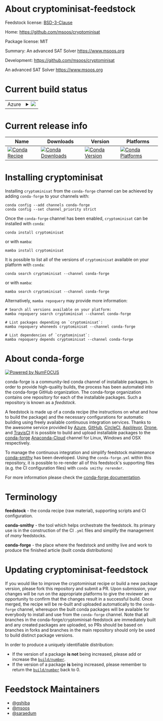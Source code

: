 About cryptominisat-feedstock
=============================

Feedstock license: [BSD-3-Clause](https://github.com/conda-forge/cryptominisat-feedstock/blob/main/LICENSE.txt)

Home: https://github.com/msoos/cryptominisat

Package license: MIT

Summary: An advanced SAT Solver https://www.msoos.org

Development: https://github.com/msoos/cryptominisat

An advanced SAT Solver https://www.msoos.org

Current build status
====================


<table>
    
  <tr>
    <td>Azure</td>
    <td>
      <details>
        <summary>
          <a href="https://dev.azure.com/conda-forge/feedstock-builds/_build/latest?definitionId=4699&branchName=main">
            <img src="https://dev.azure.com/conda-forge/feedstock-builds/_apis/build/status/cryptominisat-feedstock?branchName=main">
          </a>
        </summary>
        <table>
          <thead><tr><th>Variant</th><th>Status</th></tr></thead>
          <tbody><tr>
              <td>linux_64_python3.10.____cpython</td>
              <td>
                <a href="https://dev.azure.com/conda-forge/feedstock-builds/_build/latest?definitionId=4699&branchName=main">
                  <img src="https://dev.azure.com/conda-forge/feedstock-builds/_apis/build/status/cryptominisat-feedstock?branchName=main&jobName=linux&configuration=linux%20linux_64_python3.10.____cpython" alt="variant">
                </a>
              </td>
            </tr><tr>
              <td>linux_64_python3.11.____cpython</td>
              <td>
                <a href="https://dev.azure.com/conda-forge/feedstock-builds/_build/latest?definitionId=4699&branchName=main">
                  <img src="https://dev.azure.com/conda-forge/feedstock-builds/_apis/build/status/cryptominisat-feedstock?branchName=main&jobName=linux&configuration=linux%20linux_64_python3.11.____cpython" alt="variant">
                </a>
              </td>
            </tr><tr>
              <td>linux_64_python3.8.____cpython</td>
              <td>
                <a href="https://dev.azure.com/conda-forge/feedstock-builds/_build/latest?definitionId=4699&branchName=main">
                  <img src="https://dev.azure.com/conda-forge/feedstock-builds/_apis/build/status/cryptominisat-feedstock?branchName=main&jobName=linux&configuration=linux%20linux_64_python3.8.____cpython" alt="variant">
                </a>
              </td>
            </tr><tr>
              <td>linux_64_python3.9.____73_pypy</td>
              <td>
                <a href="https://dev.azure.com/conda-forge/feedstock-builds/_build/latest?definitionId=4699&branchName=main">
                  <img src="https://dev.azure.com/conda-forge/feedstock-builds/_apis/build/status/cryptominisat-feedstock?branchName=main&jobName=linux&configuration=linux%20linux_64_python3.9.____73_pypy" alt="variant">
                </a>
              </td>
            </tr><tr>
              <td>linux_64_python3.9.____cpython</td>
              <td>
                <a href="https://dev.azure.com/conda-forge/feedstock-builds/_build/latest?definitionId=4699&branchName=main">
                  <img src="https://dev.azure.com/conda-forge/feedstock-builds/_apis/build/status/cryptominisat-feedstock?branchName=main&jobName=linux&configuration=linux%20linux_64_python3.9.____cpython" alt="variant">
                </a>
              </td>
            </tr><tr>
              <td>osx_64_python3.10.____cpython</td>
              <td>
                <a href="https://dev.azure.com/conda-forge/feedstock-builds/_build/latest?definitionId=4699&branchName=main">
                  <img src="https://dev.azure.com/conda-forge/feedstock-builds/_apis/build/status/cryptominisat-feedstock?branchName=main&jobName=osx&configuration=osx%20osx_64_python3.10.____cpython" alt="variant">
                </a>
              </td>
            </tr><tr>
              <td>osx_64_python3.11.____cpython</td>
              <td>
                <a href="https://dev.azure.com/conda-forge/feedstock-builds/_build/latest?definitionId=4699&branchName=main">
                  <img src="https://dev.azure.com/conda-forge/feedstock-builds/_apis/build/status/cryptominisat-feedstock?branchName=main&jobName=osx&configuration=osx%20osx_64_python3.11.____cpython" alt="variant">
                </a>
              </td>
            </tr><tr>
              <td>osx_64_python3.8.____cpython</td>
              <td>
                <a href="https://dev.azure.com/conda-forge/feedstock-builds/_build/latest?definitionId=4699&branchName=main">
                  <img src="https://dev.azure.com/conda-forge/feedstock-builds/_apis/build/status/cryptominisat-feedstock?branchName=main&jobName=osx&configuration=osx%20osx_64_python3.8.____cpython" alt="variant">
                </a>
              </td>
            </tr><tr>
              <td>osx_64_python3.9.____73_pypy</td>
              <td>
                <a href="https://dev.azure.com/conda-forge/feedstock-builds/_build/latest?definitionId=4699&branchName=main">
                  <img src="https://dev.azure.com/conda-forge/feedstock-builds/_apis/build/status/cryptominisat-feedstock?branchName=main&jobName=osx&configuration=osx%20osx_64_python3.9.____73_pypy" alt="variant">
                </a>
              </td>
            </tr><tr>
              <td>osx_64_python3.9.____cpython</td>
              <td>
                <a href="https://dev.azure.com/conda-forge/feedstock-builds/_build/latest?definitionId=4699&branchName=main">
                  <img src="https://dev.azure.com/conda-forge/feedstock-builds/_apis/build/status/cryptominisat-feedstock?branchName=main&jobName=osx&configuration=osx%20osx_64_python3.9.____cpython" alt="variant">
                </a>
              </td>
            </tr>
          </tbody>
        </table>
      </details>
    </td>
  </tr>
</table>

Current release info
====================

| Name | Downloads | Version | Platforms |
| --- | --- | --- | --- |
| [![Conda Recipe](https://img.shields.io/badge/recipe-cryptominisat-green.svg)](https://anaconda.org/conda-forge/cryptominisat) | [![Conda Downloads](https://img.shields.io/conda/dn/conda-forge/cryptominisat.svg)](https://anaconda.org/conda-forge/cryptominisat) | [![Conda Version](https://img.shields.io/conda/vn/conda-forge/cryptominisat.svg)](https://anaconda.org/conda-forge/cryptominisat) | [![Conda Platforms](https://img.shields.io/conda/pn/conda-forge/cryptominisat.svg)](https://anaconda.org/conda-forge/cryptominisat) |

Installing cryptominisat
========================

Installing `cryptominisat` from the `conda-forge` channel can be achieved by adding `conda-forge` to your channels with:

```
conda config --add channels conda-forge
conda config --set channel_priority strict
```

Once the `conda-forge` channel has been enabled, `cryptominisat` can be installed with `conda`:

```
conda install cryptominisat
```

or with `mamba`:

```
mamba install cryptominisat
```

It is possible to list all of the versions of `cryptominisat` available on your platform with `conda`:

```
conda search cryptominisat --channel conda-forge
```

or with `mamba`:

```
mamba search cryptominisat --channel conda-forge
```

Alternatively, `mamba repoquery` may provide more information:

```
# Search all versions available on your platform:
mamba repoquery search cryptominisat --channel conda-forge

# List packages depending on `cryptominisat`:
mamba repoquery whoneeds cryptominisat --channel conda-forge

# List dependencies of `cryptominisat`:
mamba repoquery depends cryptominisat --channel conda-forge
```


About conda-forge
=================

[![Powered by
NumFOCUS](https://img.shields.io/badge/powered%20by-NumFOCUS-orange.svg?style=flat&colorA=E1523D&colorB=007D8A)](https://numfocus.org)

conda-forge is a community-led conda channel of installable packages.
In order to provide high-quality builds, the process has been automated into the
conda-forge GitHub organization. The conda-forge organization contains one repository
for each of the installable packages. Such a repository is known as a *feedstock*.

A feedstock is made up of a conda recipe (the instructions on what and how to build
the package) and the necessary configurations for automatic building using freely
available continuous integration services. Thanks to the awesome service provided by
[Azure](https://azure.microsoft.com/en-us/services/devops/), [GitHub](https://github.com/),
[CircleCI](https://circleci.com/), [AppVeyor](https://www.appveyor.com/),
[Drone](https://cloud.drone.io/welcome), and [TravisCI](https://travis-ci.com/)
it is possible to build and upload installable packages to the
[conda-forge](https://anaconda.org/conda-forge) [Anaconda-Cloud](https://anaconda.org/)
channel for Linux, Windows and OSX respectively.

To manage the continuous integration and simplify feedstock maintenance
[conda-smithy](https://github.com/conda-forge/conda-smithy) has been developed.
Using the ``conda-forge.yml`` within this repository, it is possible to re-render all of
this feedstock's supporting files (e.g. the CI configuration files) with ``conda smithy rerender``.

For more information please check the [conda-forge documentation](https://conda-forge.org/docs/).

Terminology
===========

**feedstock** - the conda recipe (raw material), supporting scripts and CI configuration.

**conda-smithy** - the tool which helps orchestrate the feedstock.
                   Its primary use is in the construction of the CI ``.yml`` files
                   and simplify the management of *many* feedstocks.

**conda-forge** - the place where the feedstock and smithy live and work to
                  produce the finished article (built conda distributions)


Updating cryptominisat-feedstock
================================

If you would like to improve the cryptominisat recipe or build a new
package version, please fork this repository and submit a PR. Upon submission,
your changes will be run on the appropriate platforms to give the reviewer an
opportunity to confirm that the changes result in a successful build. Once
merged, the recipe will be re-built and uploaded automatically to the
`conda-forge` channel, whereupon the built conda packages will be available for
everybody to install and use from the `conda-forge` channel.
Note that all branches in the conda-forge/cryptominisat-feedstock are
immediately built and any created packages are uploaded, so PRs should be based
on branches in forks and branches in the main repository should only be used to
build distinct package versions.

In order to produce a uniquely identifiable distribution:
 * If the version of a package **is not** being increased, please add or increase
   the [``build/number``](https://docs.conda.io/projects/conda-build/en/latest/resources/define-metadata.html#build-number-and-string).
 * If the version of a package **is** being increased, please remember to return
   the [``build/number``](https://docs.conda.io/projects/conda-build/en/latest/resources/define-metadata.html#build-number-and-string)
   back to 0.

Feedstock Maintainers
=====================

* [@gshiba](https://github.com/gshiba/)
* [@msoos](https://github.com/msoos/)
* [@saraedum](https://github.com/saraedum/)

